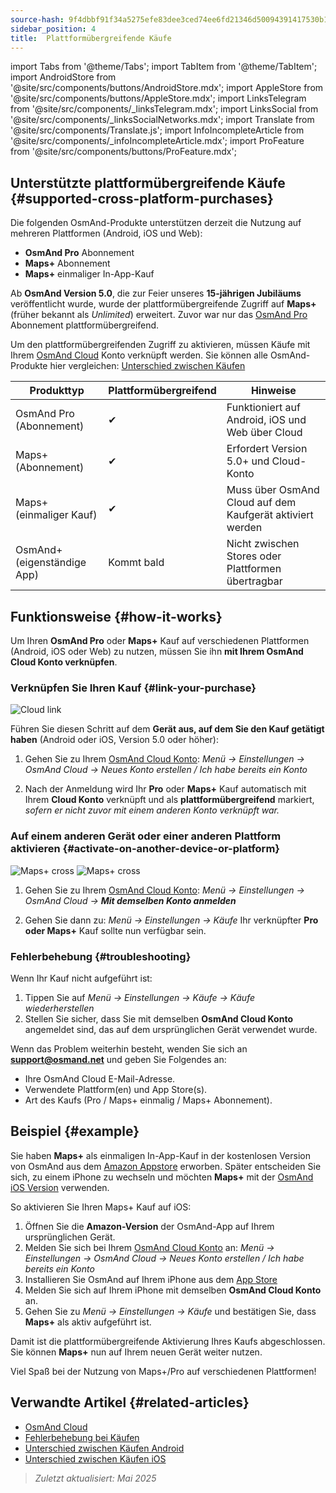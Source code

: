 ```yaml
---
source-hash: 9f4dbbf91f34a5275efe83dee3ced74ee6fd21346d50094391417530b145a93e
sidebar_position: 4
title:  Plattformübergreifende Käufe
---
```

import Tabs from '@theme/Tabs';
import TabItem from '@theme/TabItem';
import AndroidStore from '@site/src/components/buttons/AndroidStore.mdx';
import AppleStore from '@site/src/components/buttons/AppleStore.mdx';
import LinksTelegram from '@site/src/components/_linksTelegram.mdx';
import LinksSocial from '@site/src/components/_linksSocialNetworks.mdx';
import Translate from '@site/src/components/Translate.js';
import InfoIncompleteArticle from '@site/src/components/_infoIncompleteArticle.mdx';
import ProFeature from '@site/src/components/buttons/ProFeature.mdx';



## Unterstützte plattformübergreifende Käufe {#supported-cross-platform-purchases}

Die folgenden OsmAnd-Produkte unterstützen derzeit die Nutzung auf mehreren Plattformen (Android, iOS und Web):

- **OsmAnd Pro** Abonnement
- **Maps+** Abonnement
- **Maps+** einmaliger In-App-Kauf

Ab **OsmAnd Version 5.0**, die zur Feier unseres **15-jährigen Jubiläums** veröffentlicht wurde, wurde der plattformübergreifende Zugriff auf **Maps+** (früher bekannt als *Unlimited*) erweitert. Zuvor war nur das [OsmAnd Pro](../personal/osmand-cloud.md#cross-platform) Abonnement plattformübergreifend.

Um den plattformübergreifenden Zugriff zu aktivieren, müssen Käufe mit Ihrem [OsmAnd Cloud](../personal/osmand-cloud.md#login) Konto verknüpft werden.
Sie können alle OsmAnd-Produkte hier vergleichen: [Unterschied zwischen Käufen](https://osmand.net/docs/user/purchases/android/#difference-between-purchases)

| Produkttyp                | Plattformübergreifend | Hinweise |
|-----------------------------|----------------|-------|
| OsmAnd Pro (Abonnement)   | ✔              | Funktioniert auf Android, iOS und Web über Cloud |
| Maps+ (Abonnement)        | ✔              | Erfordert Version 5.0+ und Cloud-Konto |
| Maps+ (einmaliger Kauf)   | ✔              | Muss über OsmAnd Cloud auf dem Kaufgerät aktiviert werden |
| OsmAnd+ (eigenständige App)    | Kommt bald    | Nicht zwischen Stores oder Plattformen übertragbar |


## Funktionsweise {#how-it-works}

Um Ihren **OsmAnd Pro** oder **Maps+** Kauf auf verschiedenen Plattformen (Android, iOS oder Web) zu nutzen, müssen Sie ihn **mit Ihrem OsmAnd Cloud Konto verknüpfen**.

### Verknüpfen Sie Ihren Kauf {#link-your-purchase}

![Cloud link](@site/static/img/purchases/cloud_activation.png)

Führen Sie diesen Schritt auf dem **Gerät aus, auf dem Sie den Kauf getätigt haben** (Android oder iOS, Version 5.0 oder höher):

1. Gehen Sie zu Ihrem [OsmAnd Cloud Konto](../personal/osmand-cloud.md#login):
   _Menü → Einstellungen → OsmAnd Cloud → Neues Konto erstellen / Ich habe bereits ein Konto_

2. Nach der Anmeldung wird Ihr **Pro** oder **Maps+** Kauf automatisch mit Ihrem **Cloud Konto** verknüpft und als **plattformübergreifend** markiert, *sofern er nicht zuvor mit einem anderen Konto verknüpft war.*



### Auf einem anderen Gerät oder einer anderen Plattform aktivieren {#activate-on-another-device-or-platform}

![Maps+ cross](@site/static/img/purchases/cross_purchase.png)
![Maps+ cross](@site/static/img/purchases/cross_purchase_1.png)

1. Gehen Sie zu Ihrem [OsmAnd Cloud Konto](../personal/osmand-cloud.md#login):
   *Menü → Einstellungen → OsmAnd Cloud →* ***Mit demselben Konto anmelden***

2. Gehen Sie dann zu:
   *Menü → Einstellungen → Käufe*
   Ihr verknüpfter **Pro oder Maps+** Kauf sollte nun verfügbar sein.


### Fehlerbehebung {#troubleshooting}

Wenn Ihr Kauf nicht aufgeführt ist:

1. Tippen Sie auf *Menü → Einstellungen → Käufe → Käufe wiederherstellen*
2. Stellen Sie sicher, dass Sie mit demselben **OsmAnd Cloud Konto** angemeldet sind, das auf dem ursprünglichen Gerät verwendet wurde.

Wenn das Problem weiterhin besteht, wenden Sie sich an **support@osmand.net** und geben Sie Folgendes an:

- Ihre OsmAnd Cloud E-Mail-Adresse.
- Verwendete Plattform(en) und App Store(s).
- Art des Kaufs (Pro / Maps+ einmalig / Maps+ Abonnement).


## Beispiel {#example}

Sie haben **Maps+** als einmaligen In-App-Kauf in der kostenlosen Version von OsmAnd aus dem [Amazon Appstore](https://www.amazon.com/OsmAnd-Maps-Navigation/dp/B00D0SA8I8) erworben.
Später entscheiden Sie sich, zu einem iPhone zu wechseln und möchten **Maps+** mit der [OsmAnd iOS Version](https://apps.apple.com/app/osmand-maps-travel-navigate/id934850257) verwenden.

So aktivieren Sie Ihren Maps+ Kauf auf iOS:

1. Öffnen Sie die **Amazon-Version** der OsmAnd-App auf Ihrem ursprünglichen Gerät.
2. Melden Sie sich bei Ihrem [OsmAnd Cloud Konto](../personal/osmand-cloud.md#login) an:
   *Menü → Einstellungen → OsmAnd Cloud → Neues Konto erstellen / Ich habe bereits ein Konto*
3. Installieren Sie OsmAnd auf Ihrem iPhone aus dem [App Store](https://apps.apple.com/app/osmand-maps-travel-navigate/id934850257)
4. Melden Sie sich auf Ihrem iPhone mit demselben **OsmAnd Cloud Konto** an.
5. Gehen Sie zu *Menü → Einstellungen → Käufe* und bestätigen Sie, dass **Maps+** als aktiv aufgeführt ist.

Damit ist die plattformübergreifende Aktivierung Ihres Kaufs abgeschlossen. Sie können **Maps+** nun auf Ihrem neuen Gerät weiter nutzen.

Viel Spaß bei der Nutzung von Maps+/Pro auf verschiedenen Plattformen!


## Verwandte Artikel {#related-articles}

- [OsmAnd Cloud](../personal/osmand-cloud.md)
- [Fehlerbehebung bei Käufen](../troubleshooting/purchases_payments.md)
- [Unterschied zwischen Käufen Android](./android.md#difference-between-purchases-android)
- [Unterschied zwischen Käufen iOS](./ios.md#difference-between-purchases-ios)

> *Zuletzt aktualisiert: Mai 2025*